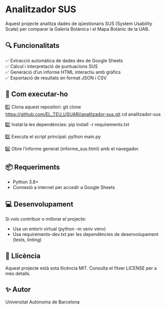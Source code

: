 # Analitzador SUS

Aquest projecte analitza dades de qüestionaris SUS (System Usability Scale) per comparar la Galeria Botànica i el Mapa Botànic de la UAB.

## 🔍 Funcionalitats
✅ Extracció automàtica de dades des de Google Sheets  
✅ Càlcul i interpretació de puntuacions SUS  
✅ Generació d’un informe HTML interactiu amb gràfics  
✅ Exportació de resultats en format JSON i CSV

## 🚀 Com executar-ho

1️⃣ Clona aquest repositori:
git clone https://github.com/EL_TEU_USUARI/analitzador-sus.git
cd analitzador-sus

2️⃣ Instal·la les dependències:
pip install -r requirements.txt

3️⃣ Executa el script principal:
python main.py

4️⃣ Obre l’informe generat (informe_sus.html) amb el navegador.

## 📦 Requeriments

- Python 3.8+
- Connexió a internet per accedir a Google Sheets

## 💻 Desenvolupament

Si vols contribuir o millorar el projecte:
- Usa un entorn virtual (python -m venv venv)
- Usa requirements-dev.txt per les dependències de desenvolupament (tests, linting)

## 📄 Llicència

Aquest projecte està sota llicència MIT. Consulta el fitxer LICENSE per a més detalls.

## ✨ Autor

Universitat Autònoma de Barcelona
